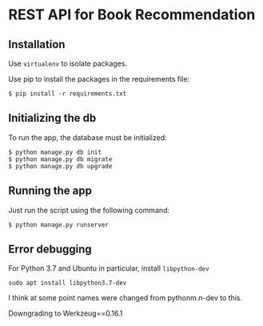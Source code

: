 # REST API for Book Recommendation

## Installation

Use `virtualenv` to isolate packages.

Use pip to install the packages in the requirements file:
```
$ pip install -r requirements.txt
```

## Initializing the db

To run the app, the database must be initialized:
```
$ python manage.py db init
$ python manage.py db migrate
$ python manage.py db upgrade
```

## Running the app

Just run the script using the following command:
```
$ python manage.py runserver
```

## Error debugging

For Python 3.7 and Ubuntu in particular, install ```libpython-dev```
```
sudo apt install libpython3.7-dev
```
I think at some point names were changed from pythonm.n-dev to this.

Downgrading to Werkzeug==0.16.1